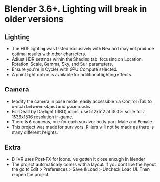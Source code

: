 # Blender 3.6+. Lighting will break in older versions

## Lighting

- The HDR lighting was tested exclusively with Nea and may not produce optimal results with other characters.
- Adjust HDR settings within the Shading tab, focusing on Location, Rotation, Scale, Gamma, Sky, and Sun parameters.
- Ensure you're in Cycles with GPU Compute selected.
- A point light option is available for additional lighting effects.

## Camera

- Modify the camera in pose mode, easily accessible via Control+Tab to switch between object and pose mode.
- For Dead by Daylight (DBD) icons, use 512x512 at 300% scale for a 1536x1536 resolution in-game.
- There is 6 cameras, one for each survivor body part, Male and Female.
- This project was made for survivors. Killers will not be made as there is many different heights.

## Extra

- BHVR uses Post-FX for icons. ive gotten it close enough in blender
- The project automatically comes with a layout. if you dont like the layout the go to Edit > Preferences > Save & Load > Uncheck Load UI. Then reopen the project.
